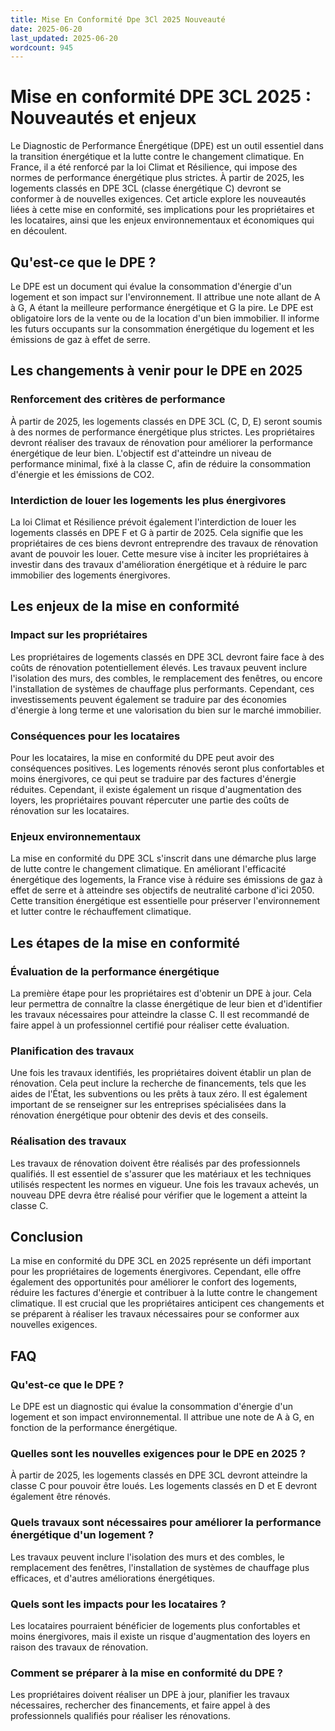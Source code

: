 ```yaml
---
title: Mise En Conformité Dpe 3Cl 2025 Nouveauté
date: 2025-06-20
last_updated: 2025-06-20
wordcount: 945
---
```


# Mise en conformité DPE 3CL 2025 : Nouveautés et enjeux

Le Diagnostic de Performance Énergétique (DPE) est un outil essentiel dans la transition énergétique et la lutte contre le changement climatique. En France, il a été renforcé par la loi Climat et Résilience, qui impose des normes de performance énergétique plus strictes. À partir de 2025, les logements classés en DPE 3CL (classe énergétique C) devront se conformer à de nouvelles exigences. Cet article explore les nouveautés liées à cette mise en conformité, ses implications pour les propriétaires et les locataires, ainsi que les enjeux environnementaux et économiques qui en découlent.

## Qu'est-ce que le DPE ?

Le DPE est un document qui évalue la consommation d'énergie d'un logement et son impact sur l'environnement. Il attribue une note allant de A à G, A étant la meilleure performance énergétique et G la pire. Le DPE est obligatoire lors de la vente ou de la location d'un bien immobilier. Il informe les futurs occupants sur la consommation énergétique du logement et les émissions de gaz à effet de serre.

## Les changements à venir pour le DPE en 2025

### Renforcement des critères de performance

À partir de 2025, les logements classés en DPE 3CL (C, D, E) seront soumis à des normes de performance énergétique plus strictes. Les propriétaires devront réaliser des travaux de rénovation pour améliorer la performance énergétique de leur bien. L'objectif est d'atteindre un niveau de performance minimal, fixé à la classe C, afin de réduire la consommation d'énergie et les émissions de CO2.

### Interdiction de louer les logements les plus énergivores

La loi Climat et Résilience prévoit également l'interdiction de louer les logements classés en DPE F et G à partir de 2025. Cela signifie que les propriétaires de ces biens devront entreprendre des travaux de rénovation avant de pouvoir les louer. Cette mesure vise à inciter les propriétaires à investir dans des travaux d'amélioration énergétique et à réduire le parc immobilier des logements énergivores.

## Les enjeux de la mise en conformité

### Impact sur les propriétaires

Les propriétaires de logements classés en DPE 3CL devront faire face à des coûts de rénovation potentiellement élevés. Les travaux peuvent inclure l'isolation des murs, des combles, le remplacement des fenêtres, ou encore l'installation de systèmes de chauffage plus performants. Cependant, ces investissements peuvent également se traduire par des économies d'énergie à long terme et une valorisation du bien sur le marché immobilier.

### Conséquences pour les locataires

Pour les locataires, la mise en conformité du DPE peut avoir des conséquences positives. Les logements rénovés seront plus confortables et moins énergivores, ce qui peut se traduire par des factures d'énergie réduites. Cependant, il existe également un risque d'augmentation des loyers, les propriétaires pouvant répercuter une partie des coûts de rénovation sur les locataires.

### Enjeux environnementaux

La mise en conformité du DPE 3CL s'inscrit dans une démarche plus large de lutte contre le changement climatique. En améliorant l'efficacité énergétique des logements, la France vise à réduire ses émissions de gaz à effet de serre et à atteindre ses objectifs de neutralité carbone d'ici 2050. Cette transition énergétique est essentielle pour préserver l'environnement et lutter contre le réchauffement climatique.

## Les étapes de la mise en conformité

### Évaluation de la performance énergétique

La première étape pour les propriétaires est d'obtenir un DPE à jour. Cela leur permettra de connaître la classe énergétique de leur bien et d'identifier les travaux nécessaires pour atteindre la classe C. Il est recommandé de faire appel à un professionnel certifié pour réaliser cette évaluation.

### Planification des travaux

Une fois les travaux identifiés, les propriétaires doivent établir un plan de rénovation. Cela peut inclure la recherche de financements, tels que les aides de l'État, les subventions ou les prêts à taux zéro. Il est également important de se renseigner sur les entreprises spécialisées dans la rénovation énergétique pour obtenir des devis et des conseils.

### Réalisation des travaux

Les travaux de rénovation doivent être réalisés par des professionnels qualifiés. Il est essentiel de s'assurer que les matériaux et les techniques utilisés respectent les normes en vigueur. Une fois les travaux achevés, un nouveau DPE devra être réalisé pour vérifier que le logement a atteint la classe C.

## Conclusion

La mise en conformité du DPE 3CL en 2025 représente un défi important pour les propriétaires de logements énergivores. Cependant, elle offre également des opportunités pour améliorer le confort des logements, réduire les factures d'énergie et contribuer à la lutte contre le changement climatique. Il est crucial que les propriétaires anticipent ces changements et se préparent à réaliser les travaux nécessaires pour se conformer aux nouvelles exigences.

## FAQ

### Qu'est-ce que le DPE ?

Le DPE est un diagnostic qui évalue la consommation d'énergie d'un logement et son impact environnemental. Il attribue une note de A à G, en fonction de la performance énergétique.

### Quelles sont les nouvelles exigences pour le DPE en 2025 ?

À partir de 2025, les logements classés en DPE 3CL devront atteindre la classe C pour pouvoir être loués. Les logements classés en D et E devront également être rénovés.

### Quels travaux sont nécessaires pour améliorer la performance énergétique d'un logement ?

Les travaux peuvent inclure l'isolation des murs et des combles, le remplacement des fenêtres, l'installation de systèmes de chauffage plus efficaces, et d'autres améliorations énergétiques.

### Quels sont les impacts pour les locataires ?

Les locataires pourraient bénéficier de logements plus confortables et moins énergivores, mais il existe un risque d'augmentation des loyers en raison des travaux de rénovation.

### Comment se préparer à la mise en conformité du DPE ?

Les propriétaires doivent réaliser un DPE à jour, planifier les travaux nécessaires, rechercher des financements, et faire appel à des professionnels qualifiés pour réaliser les rénovations.